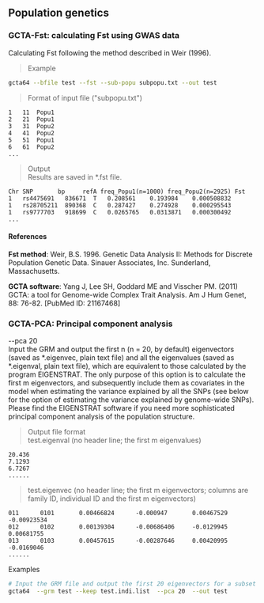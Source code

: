 
## Population genetics

### GCTA-Fst: calculating Fst using GWAS data

Calculating Fst following the method described in Weir (1996).

> Example
```bash
gcta64 --bfile test --fst --sub-popu subpopu.txt --out test
```

> Format of input file ("subpopu.txt")
```nohighlight
1	11	Popu1
2	21	Popu1
3	31	Popu2
4	41	Popu2
5	51	Popu1
6	61	Popu2
...
```

> Output  
> Results are saved in *.fst file.
```nohighlight
Chr	SNP	      bp	 refA freq_Popu1(n=1000) freq_Popu2(n=2925)	Fst	
1	rs4475691	836671	T	0.208561	0.193984	0.000508832	
1	rs28705211	890368	C	0.287427	0.274928	0.000295543	
1	rs9777703	918699	C	0.0265765	0.0313871	0.000300492	
...
```

#### References

**Fst method**: Weir, B.S. 1996. Genetic Data Analysis II: Methods for Discrete Population Genetic Data. Sinauer Associates, Inc. Sunderland, Massachusetts.

**GCTA software**: Yang J, Lee SH, Goddard ME and Visscher PM. (2011) GCTA: a tool for Genome-wide Complex Trait Analysis. Am J Hum Genet, 88: 76-82. [PubMed ID: 21167468]


### GCTA-PCA: Principal component analysis

--pca 20  
Input the GRM and output the first n (n = 20, by default) eigenvectors (saved as *.eigenvec, plain text file) and all the eigenvalues (saved as *.eigenval, plain text file), which are equivalent to those calculated by the program EIGENSTRAT. The only purpose of this option is to calculate the first m eigenvectors, and subsequently include them as covariates in the model when estimating the variance explained by all the SNPs (see below for the option of estimating the variance explained by genome-wide SNPs). Please find the EIGENSTRAT software if you need more sophisticated principal component analysis of the population structure. 
> Output file format  
> test.eigenval (no header line; the first m eigenvalues)
```nohighlight
20.436  
7.1293  
6.7267  
......
```

> test.eigenvec (no header line; the first m eigenvectors; columns are family ID, individual ID and the first m eigenvectors)  
```nohighlight
011      0101       0.00466824      -0.000947       0.00467529      -0.00923534  
012      0102       0.00139304      -0.00686406     -0.0129945      0.00681755  
013      0103       0.00457615      -0.00287646     0.00420995      -0.0169046  
......
```

Examples
```bash
# Input the GRM file and output the first 20 eigenvectors for a subset of individuals
gcta64  --grm test --keep test.indi.list  --pca 20  --out test
```

